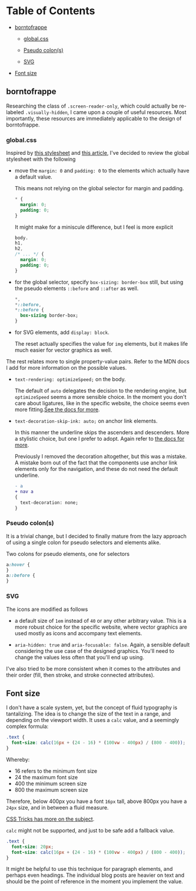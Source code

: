 # Table of Contents

- [borntofrappe](#borntofrappe)

  - [global.css](#global.css)

  - [Pseudo colon(s)](#Pseudo-colon(s))

  - [SVG](#SVG)

- [Font size](#Font-size)

## borntofrappe

Researching the class of `.screen-reader-only`, which could actually be re-labeled `.visually-hidden`, I came upon a couple of useful resources. Most importantly, these resources are immediately applicable to the design of borntofrappe.

### global.css

Inspired by [this stylesheet](https://github.com/hankchizljaw/modern-css-reset/blob/master/src/reset.css) and [this article](https://hankchizljaw.com/wrote/a-modern-css-reset/), I've decided to review the global stylesheet with the following

- move the `margin: 0` and `padding: 0` to the elements which actually have a default value.

  This means not relying on the global selector for margin and padding.

  ```css
  * {
    margin: 0;
    padding: 0;
  }
  ```

  It might make for a miniscule difference, but I feel is more explicit

  ```css
  body.
  h1,
  h2,
  /* ... */ {
    margin: 0;
    padding: 0;
  }
  ```

- for the global selector, specify `box-sizing: border-box` still, but using the pseudo elements `::before` and `::after` as well.

  ```css
  *,
  *::before,
  *::before {
    box-sizing border-box;
  }
  ```

- for SVG elements, add `display: block`.

  The reset actually specifies the value for `img` elements, but it makes life much easier for vector graphics as well.

The rest relates more to single property-value pairs. Refer to the MDN docs I add for more information on the possible values.

- `text-rendering: optimizeSpeed;` on the body.

  The default of `auto` delegates the decision to the rendering engine, but `optimizeSpeed` seems a more sensible choice. In the moment you don't care about ligatures, like in the specific website, the choice seems even more fitting.[See the docs for more](https://developer.mozilla.org/en-US/docs/Web/CSS/text-rendering).

- `text-decoration-skip-ink: auto;` on anchor link elements.

  In this manner the underline skips the ascenders and descenders. More a stylistic choice, but one I prefer to adopt. Again refer to [the docs for more](https://developer.mozilla.org/en-US/docs/Web/CSS/text-decoration-skip-ink).

  Previously I removed the decoration altogether, but this was a mistake. A mistake born out of the fact that the components use anchor link elements only for the navigation, and these do not need the default underline.

  ```diff
  - a
  + nav a
  {
    text-decoration: none;
  }
  ```

### Pseudo colon(s)

It is a trivial change, but I decided to finally mature from the lazy approach of using a single colon for pseudo selectors and elements alike.

Two colons for pseudo elements, one for selectors

```css
a:hover {
}
a::before {
}
```

### SVG

The icons are modified as follows

- a default size of `1em` instead of `40` or any other arbitrary value. This is a more robust choice for the specific website, where vector graphics are used mostly as icons and accompany text elements.

- `aria-hidden: true` and `aria-focusable: false`. Again, a sensible default considering the use case of the designed graphics. You'll need to change the values less often that you'll end up using.

I've also tried to be more consistent when it comes to the attributes and their order (fill, then stroke, and stroke connected attributes).

## Font size

I don't have a scale system, yet, but the concept of fluid typography is tantalizing. The idea is to change the size of the text in a range, and depending on the viewport width. It uses a `calc` value, and a seemingly complex formula:

```css
.text {
  font-size: calc(16px + (24 - 16) * (100vw - 400px) / (800 - 400));
}
```

Whereby:

- 16 refers to the minimum font size
- 24 the maximum font size
- 400 the minimum screen size
- 800 the maximum screen size

Therefore, below 400px you have a font `16px` tall, above 800px you have a `24px` size, and in between a fluid measure.

[CSS Tricks has more on the subject](https://css-tricks.com/snippets/css/fluid-typography/).

`calc` might not be supported, and just to be safe add a fallback value.

```css
.text {
  font-size: 20px;
  font-size: calc(16px + (24 - 16) * (100vw - 400px) / (800 - 400));
}
```

It might be helpful to use this technique for paragraph elements, and perhaps even headings. The individual blog posts are heavier on text and should be the point of reference in the moment you implement the value.
